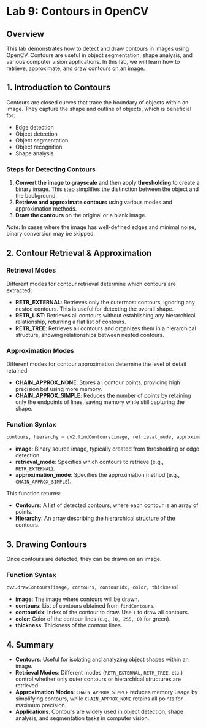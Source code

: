# Lab 9: Contours in OpenCV

## Overview

This lab demonstrates how to detect and draw contours in images using OpenCV. Contours are useful in object segmentation, shape analysis, and various computer vision applications. In this lab, we will learn how to retrieve, approximate, and draw contours on an image.

## 1. Introduction to Contours

Contours are closed curves that trace the boundary of objects within an image. They capture the shape and outline of objects, which is beneficial for:

- Edge detection
- Object detection
- Object segmentation
- Object recognition
- Shape analysis

### Steps for Detecting Contours

1. **Convert the image to grayscale** and then apply **thresholding** to create a binary image. This step simplifies the distinction between the object and the background.
2. **Retrieve and approximate contours** using various modes and approximation methods.
3. **Draw the contours** on the original or a blank image.

_Note_: In cases where the image has well-defined edges and minimal noise, binary conversion may be skipped.

## 2. Contour Retrieval & Approximation

### Retrieval Modes

Different modes for contour retrieval determine which contours are extracted:

- **RETR_EXTERNAL**: Retrieves only the outermost contours, ignoring any nested contours. This is useful for detecting the overall shape.
- **RETR_LIST**: Retrieves all contours without establishing any hierarchical relationship, returning a flat list of contours.
- **RETR_TREE**: Retrieves all contours and organizes them in a hierarchical structure, showing relationships between nested contours.

### Approximation Modes

Different modes for contour approximation determine the level of detail retained:

- **CHAIN_APPROX_NONE**: Stores all contour points, providing high precision but using more memory.
- **CHAIN_APPROX_SIMPLE**: Reduces the number of points by retaining only the endpoints of lines, saving memory while still capturing the shape.

### Function Syntax

```python
contours, hierarchy = cv2.findContours(image, retrieval_mode, approximation_mode
```

- **image**: Binary source image, typically created from thresholding or edge detection.
- **retrieval_mode**: Specifies which contours to retrieve (e.g., `RETR_EXTERNAL`).
- **approximation_mode**: Specifies the approximation method (e.g., `CHAIN_APPROX_SIMPLE`).

This function returns:

- **Contours**: A list of detected contours, where each contour is an array of points.
- **Hierarchy**: An array describing the hierarchical structure of the contours.

## 3. Drawing Contours

Once contours are detected, they can be drawn on an image.

### Function Syntax

```python
cv2.drawContours(image, contours, contourIdx, color, thickness)
```

- **image**: The image where contours will be drawn.
- **contours**: List of contours obtained from `findContours`.
- **contourIdx**: Index of the contour to draw. Use `1` to draw all contours.
- **color**: Color of the contour lines (e.g., `(0, 255, 0)` for green).
- **thickness**: Thickness of the contour lines.

## 4. Summary

- **Contours**: Useful for isolating and analyzing object shapes within an image.
- **Retrieval Modes**: Different modes (`RETR_EXTERNAL`, `RETR_TREE`, etc.) control whether only outer contours or hierarchical structures are retrieved.
- **Approximation Modes**: `CHAIN_APPROX_SIMPLE` reduces memory usage by simplifying contours, while `CHAIN_APPROX_NONE` retains all points for maximum precision.
- **Applications**: Contours are widely used in object detection, shape analysis, and segmentation tasks in computer vision.
